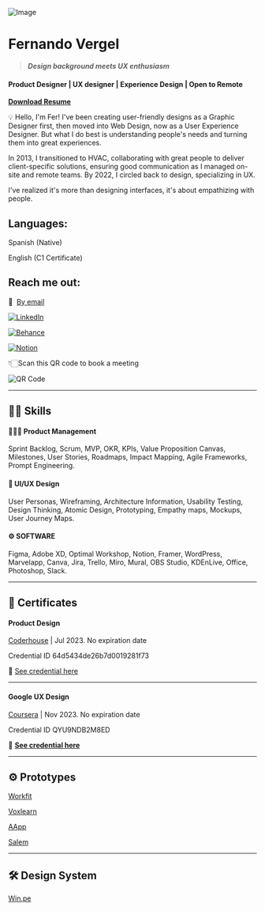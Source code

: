 ![Image](https://www.nemgf.com/wp-content/uploads/2024/03/301059274_10158554540452397_8757439669546729388_n-1.png)

<h1>Fernando Vergel</h1>

> ***Design background meets UX enthusiasm***

<h4>Product Designer | UX designer | Experience Design | Open to Remote</h4>

**[Download Resume](https://drive.google.com/file/d/1H-ADzLiYf-_N1u2GAZkVF3cTTdsOu9he/view?usp=sharing)**

💡 Hello, I'm Fer! I've been creating user-friendly designs as a Graphic Designer first, then moved into Web Design, now as a User Experience Designer. But what I do best is understanding people's needs and turning them into great experiences.


In 2013, I transitioned to HVAC, collaborating with great people to deliver client-specific solutions, ensuring good communication as I managed on-site and remote teams. By 2022, I circled back to design, specializing in UX.

I've realized it's more than designing interfaces, it's about empathizing with people.

<h2>Languages:</h2>

Spanish (Native)

English (C1 Certificate)


<h2>Reach me out:</h2>

📩  [By email](mailto:fernandovergel@gmail.com) 

[![LinkedIn](https://img.shields.io/badge/LinkedIn-0077B5?style=for-the-badge&logo=linkedin&logoColor=white)](https://www.linkedin.com/in/fernandovergel/) 

[![Behance](https://img.shields.io/badge/Behance-0054F7?style=for-the-badge&logo=behance&logoColor=white)](https://www.behance.net/fernandovergel) 

[![Notion](https://img.shields.io/badge/Portfolio-404040?style=for-the-badge&logo=notion&logoColor=white)](https://nemgf.notion.site/Fernando-Vergel-47d3f9dee2ab419aba7d9d1a186f686d)

👇🏻Scan this QR code to book a meeting 

![QR Code](https://nemgf.notion.site/image/https%3A%2F%2Fprod-files-secure.s3.us-west-2.amazonaws.com%2F455450fc-983e-4ddc-a5ba-7dcc085fbc46%2F2b1fa9c0-03f3-4a35-80cc-13bf5249738d%2FUntitled.png?table=block&id=66c803e1-4b47-4cb8-9d21-ebd5dc66c57f&spaceId=455450fc-983e-4ddc-a5ba-7dcc085fbc46&width=220&userId=&cache=v2)

---

<h2>💪🏻 Skills</h2>

<h4>👩🏻‍💻 Product Management</h4>

Sprint Backlog, Scrum, MVP, OKR, KPIs, Value Proposition Canvas, Milestones, User Stories, Roadmaps, Impact Mapping, Agile Frameworks, Prompt Engineering.


<h4>🎨 UI/UX Design</h4>

User Personas, Wireframing, Architecture Information, Usability Testing, Design Thinking, Atomic Design, Prototyping, Empathy maps, Mockups, User Journey Maps.


<h4>⚙️ SOFTWARE</h4>

Figma, Adobe XD, Optimal Workshop, Notion, Framer, WordPress, Marvelapp, Canva, Jira, Trello, Miro, Mural, OBS Studio, KDEnLive, Office, Photoshop, Slack.


---

<h2>🏅 Certificates</h2>

<h4>Product Design</h4>

[Coderhouse](https://www.coderhouse.com.pe/certificados/64d5434de26b7d0019281f73?lang=en) | Jul 2023. No expiration date

Credential ID 64d5434de26b7d0019281f73

🔗 [](https://www.interaction-design.org/andrea-monsalve/certificate/course/b3d69cd0-a18b-42b4-9707-f53cc1826b5d)[See credential here](https://www.coderhouse.com.pe/certificados/64d5434de26b7d0019281f73?lang=en)

---

<h4>Google UX Design</h4>

[Coursera](https://www.coursera.org/account/accomplishments/verify/UZ33CT3P7NU9) | Nov 2023. No expiration date

Credential ID QYU9NDB2M8ED

🔗 [](https://www.interaction-design.org/andrea-monsalve/certificate/course/b3d69cd0-a18b-42b4-9707-f53cc1826b5d)**[See credential here](https://www.coursera.org/account/accomplishments/professional-cert/QYU9NDB2M8ED)**

---

<h2>⚙ Prototypes</h2>

[Workfit](https://www.notion.so/Workfit-67a1a6f3d4d14e77819b72c62edc3bf3?pvs=21)

[Voxlearn](https://www.notion.so/Voxlearn-628fa4f25a824486b9030efd109c6561?pvs=21)

[AApp](https://www.notion.so/AApp-bb3256f4d7324f029b07d932e16c484f?pvs=21)

[Salem](https://www.notion.so/Salem-67896792888a4ed8a55ebc48e51802d9?pvs=21)

---

<h2>🛠 Design System</h2>


[Win.pe](https://www.notion.so/Win-pe-49021cab019f4928897715db6c877166?pvs=21)
